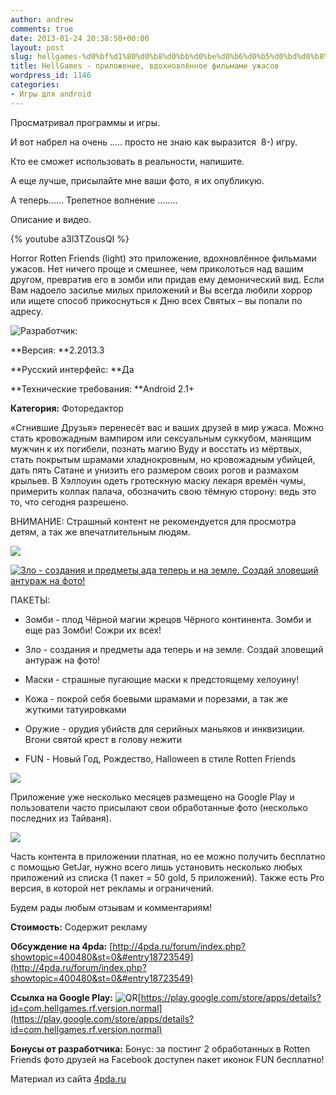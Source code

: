 ```yaml
---
author: andrew
comments: true
date: 2013-01-24 20:38:50+00:00
layout: post
slug: hellgames-%d0%bf%d1%80%d0%b8%d0%bb%d0%be%d0%b6%d0%b5%d0%bd%d0%b8%d0%b5-%d0%b2%d0%b4%d0%be%d1%85%d0%bd%d0%be%d0%b2%d0%bb%d1%91%d0%bd%d0%bd%d0%be%d0%b5-%d1%84%d0%b8%d0%bb%d1%8c%d0%bc%d0%b0%d0%bc
title: HellGames - приложение, вдохновлённое фильмами ужасов
wordpress_id: 1146
categories:
- Игры для android
---
```


Просматривал программы и игры.





И вот набрел на очень ..... просто не знаю как выразится  8-) игру.





Кто ее сможет использовать в реальности, напишите.





А еще лучше, присылайте мне ваши фото, я их опубликую.


<!-- more -->


А теперь...... Трепетное волнение ........





Описание и видео.

{% youtube a3l3TZousQI %}



Horror Rotten Friends (light) это приложение, вдохновлённое фильмами ужасов. Нет ничего проще и смешнее, чем приколоться над вашим другом, превратив его в зомби или придав ему демонический вид. Если Вам надоело засилье милых приложений и Вы всегда любили хоррор или ищете способ прикоснуться к Дню всех Святых – вы попали по адресу.





![Разработчик: ](http://s.4pda.ru/wp-content/uploads/2013/01/jr2rtbnechk-480x299.jpg)





**Версия: **2.2013.3





**Русский интерфейс: **Да





**Технические требования: **Android 2.1+





**Категория:** Фоторедактор









«Сгнившие Друзья» перенесёт вас и ваших друзей в мир ужаса. Можно стать кровожадным вампиром или сексуальным суккубом, манящим мужчин к их погибели, познать магию Вуду и восстать из мёртвых, стать покрытым шрамами хладнокровным, но кровожадным убийцей, дать пять Сатане и унизить его размером своих рогов и размахом крыльев. В Хэллоуин одеть гротескную маску лекаря времён чумы, примерить колпак палача, обозначить свою тёмную сторону: ведь это то, что сегодня разрешено.





ВНИМАНИЕ: Страшный контент не рекомендуется для просмотра детям, а так же впечатлительным людям.









[![](http://s.4pda.ru/wp-content/uploads/2013/01/34-480x288.jpg)](http://s.4pda.ru/wp-content/uploads/2013/01/34.jpg)





[![Зло - создания и предметы ада теперь и на земле. Создай зловещий антураж на фото!](http://s.4pda.ru/wp-content/uploads/2013/01/p_edited-480x321.jpg)](http://s.4pda.ru/wp-content/uploads/2013/01/p_edited.jpg)





ПАКЕТЫ:








  * Зомби - плод Чёрной магии жрецов Чёрного континента. Зомби и еще раз Зомби! Сожри их всех!



  * Зло - создания и предметы ада теперь и на земле. Создай зловещий антураж на фото!



  * Маски - страшные пугающие маски к предстоящему хелоуину!



  * Кожа - покрой себя боевыми шрамами и порезами, а так же жуткими татуировками



  * Оружие - орудия убийств для серийных маньяков и инквизиции. Вгони святой крест в голову нежити



  * FUN - Новый Год, Рождество, Halloween в стиле Rotten Friends






[![](http://s.4pda.ru/wp-content/uploads/2013/01/screen1.png)](http://s.4pda.ru/wp-content/uploads/2013/01/screen1.png)





Приложение уже несколько месяцев размещено на Google Play и пользователи часто присылают свои обработанные фото (несколько последних из Тайваня).





[![](http://s.4pda.ru/wp-content/uploads/2013/01/53-480x422.jpg)](http://s.4pda.ru/wp-content/uploads/2013/01/53.jpg)





Часть контента в приложении платная, но ее можно получить бесплатно с помощью GetJar, нужно всего лишь установить несколько любых приложений из списка (1 пакет = 50 gold, 5 приложений). Также есть Pro версия, в которой нет рекламы и ограничений.





Будем рады любым отзывам и комментариям!





**Стоимость:** Содержит рекламу





**Обсуждение на 4pda:** [http://4pda.ru/forum/index.php?showtopic=400480&st=0&#entry18723549](http://4pda.ru/forum/index.php?showtopic=400480&st=0&#entry18723549)





**Ссылка на Google Play:** ![QR](http://s.4pda.ru/forum/style_images/1/qr_code.gif)[https://play.google.com/store/apps/details?id=com.hellgames.rf.version.normal](https://play.google.com/store/apps/details?id=com.hellgames.rf.version.normal)





**Бонусы от разработчика:** Бонус: за постинг 2 обработанных в Rotten Friends фото друзей на Facebook доступен пакет иконок FUN бесплатно!





Материал из сайта [4pda.ru](http://4pda.ru/2013/01/17/86286/)
